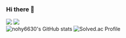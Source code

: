 ### Hi there 👋  
<a href="https://velog.io/@nohy6630"><img src="https://img.shields.io/badge/Velog-3DDC84?style=flat-square&logo=Velog&logoColor=white"/></a>
<a href="https://climbing-gecko-79f.notion.site/1e46c615e1dc4a02a0d2fb39610570ce"><img src="https://img.shields.io/badge/Notion-000000?style=flat-square&logo=Notion&logoColor=white"/></a><br/>
![nohy6630's GitHub stats](https://github-readme-stats.vercel.app/api?username=nohy6630)
![Solved.ac Profile](http://mazassumnida.wtf/api/generate_badge?boj=youngjin_noh)
